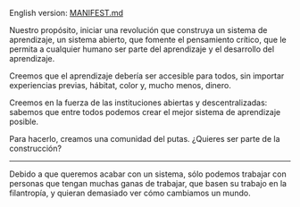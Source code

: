 English version: [MANIFEST.md](../MANIFEST.md)

Nuestro propósito, iniciar una revolución que construya un sistema de aprendizaje, un sistema abierto, que fomente el pensamiento crítico, que le permita a cualquier humano ser parte del aprendizaje y el desarrollo del aprendizaje.

Creemos que el aprendizaje debería ser accesible para todos, sin importar experiencias previas, hábitat, color y, mucho menos, dinero. 

Creemos en la fuerza de las instituciones abiertas y descentralizadas: sabemos que entre todos podemos crear el mejor sistema de aprendizaje posible. 

Para hacerlo, creamos una comunidad del putas. ¿Quieres ser parte de la construcción?

-------

Debido a que queremos acabar con un sistema, sólo podemos trabajar con personas que tengan muchas ganas de trabajar, que basen su trabajo en la filantropía, y quieran demasiado ver cómo cambiamos un mundo. 
